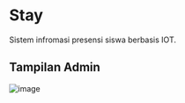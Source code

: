 # Stay

Sistem infromasi presensi siswa berbasis IOT.

## Tampilan Admin
![image](https://github.com/Farriq-mfq/Stay/assets/74080436/56cdbcc8-af9b-48b0-a9ec-9eaaafddd8da)
